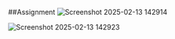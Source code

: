 ##Assignment
 
 ![Screenshot 2025-02-13 142914](https://github.com/user-attachments/assets/5fd39099-25de-47a8-86f6-6236d4e30a66)

![Screenshot 2025-02-13 142923](https://github.com/user-attachments/assets/c0bd406b-9e68-43d3-9234-3ddb79028a9f)
